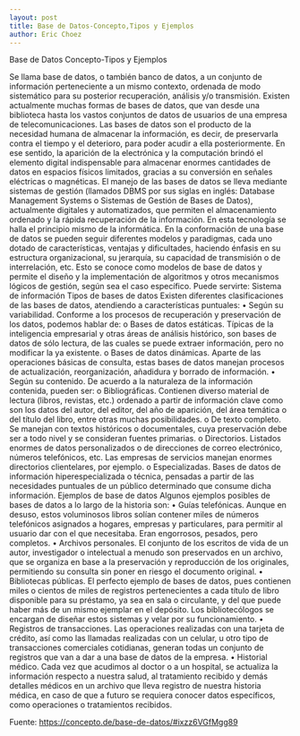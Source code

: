 ```yaml
---
layout: post
title: Base de Datos-Concepto,Tipos y Ejemplos
author: Eric Choez
---
```

Base de Datos
Concepto-Tipos y Ejemplos

Se llama base de datos, o también banco de datos, a un conjunto de información perteneciente a un mismo contexto, ordenada de modo sistemático para su posterior recuperación, análisis y/o transmisión. Existen actualmente muchas formas de bases de datos, que van desde una biblioteca hasta los vastos conjuntos de datos de usuarios de una empresa de telecomunicaciones.
Las bases de datos son el producto de la necesidad humana de almacenar la información, es decir, de preservarla contra el tiempo y el deterioro, para poder acudir a ella posteriormente. En ese sentido, la aparición de la electrónica y la computación brindó el elemento digital indispensable para almacenar enormes cantidades de datos en espacios físicos limitados, gracias a su conversión en señales eléctricas o magnéticas.
El manejo de las bases de datos se lleva mediante sistemas de gestión (llamados DBMS por sus siglas en inglés: Database Management Systems o Sistemas de Gestión de Bases de Datos), actualmente digitales y automatizados, que permiten el almacenamiento ordenado y la rápida recuperación de la información. En esta tecnología se halla el principio mismo de la informática.
En la conformación de una base de datos se pueden seguir diferentes modelos y paradigmas, cada uno dotado de características, ventajas y dificultades, haciendo énfasis en su estructura organizacional, su jerarquía, su capacidad de transmisión o de interrelación, etc. Esto se conoce como modelos de base de datos y permite el diseño y la implementación de algoritmos y otros mecanismos lógicos de gestión, según sea el caso específico.
Puede servirte: Sistema de información
Tipos de bases de datos
Existen diferentes clasificaciones de las bases de datos, atendiendo a características puntuales:
•	Según su variabilidad. Conforme a los procesos de recuperación y preservación de los datos, podemos hablar de:
o	Bases de datos estáticas. Típicas de la inteligencia empresarial y otras áreas de análisis histórico, son bases de datos de sólo lectura, de las cuales se puede extraer información, pero no modificar la ya existente.
o	Bases de datos dinámicas. Aparte de las operaciones básicas de consulta, estas bases de datos manejan procesos de actualización, reorganización, añadidura y borrado de información.
•	Según su contenido. De acuerdo a la naturaleza de la información contenida, pueden ser:
o	Bibliográficas. Contienen diverso material de lectura (libros, revistas, etc.) ordenado a partir de información clave como son los datos del autor, del editor, del año de aparición, del área temática o del título del libro, entre otras muchas posibilidades.
o	De texto completo. Se manejan con textos históricos o documentales, cuya preservación debe ser a todo nivel y se consideran fuentes primarias.
o	Directorios. Listados enormes de datos personalizados o de direcciones de correo electrónico, números telefónicos, etc. Las empresas de servicios manejan enormes directorios clientelares, por ejemplo.
o	Especializadas. Bases de datos de información hiperespecializada o técnica, pensadas a partir de las necesidades puntuales de un público determinado que consume dicha información.
Ejemplos de base de datos
Algunos ejemplos posibles de bases de datos a lo largo de la historia son:
•	Guías telefónicas. Aunque en desuso, estos voluminosos libros solían contener miles de números telefónicos asignados a hogares, empresas y particulares, para permitir al usuario dar con el que necesitaba. Eran engorrosos, pesados, pero completos.
•	Archivos personales. El conjunto de los escritos de vida de un autor, investigador o intelectual a menudo son preservados en un archivo, que se organiza en base a la preservación y reproducción de los originales, permitiendo su consulta sin poner en riesgo el documento original.
•	Bibliotecas públicas. El perfecto ejemplo de bases de datos, pues contienen miles o cientos de miles de registros pertenecientes a cada título de libro disponible para su préstamo, ya sea en sala o circulante, y del que puede haber más de un mismo ejemplar en el depósito. Los bibliotecólogos se encargan de diseñar estos sistemas y velar por su funcionamiento.
•	Registros de transacciones. Las operaciones realizadas con una tarjeta de crédito, así como las llamadas realizadas con un celular, u otro tipo de transacciones comerciales cotidianas, generan todas un conjunto de registros que van a dar a una base de datos de la empresa.
•	Historial médico. Cada vez que acudimos al doctor o a un hospital, se actualiza la información respecto a nuestra salud, al tratamiento recibido y demás detalles médicos en un archivo que lleva registro de nuestra historia médica, en caso de que a futuro se requiera conocer datos específicos, como operaciones o tratamientos recibidos.


Fuente: https://concepto.de/base-de-datos/#ixzz6VGfMgg89

